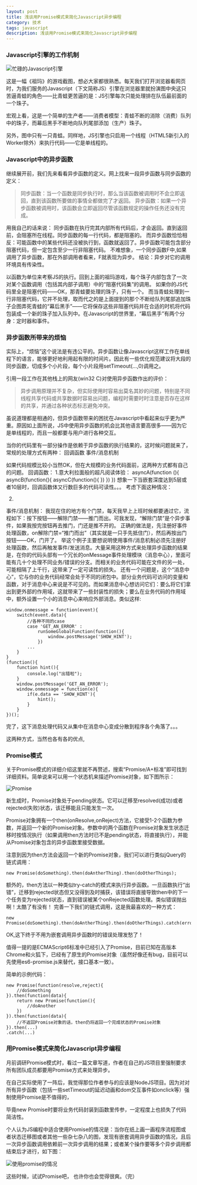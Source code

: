 ```yaml
---
layout: post
title: 浅谈用Promise模式来简化Javascript异步编程
category: 技术
tags: javascript
description: 浅谈用Promise模式来简化Javascript异步编程
---
```


### Javascript引擎的工作机制

![忙碌的Javascript引擎](/public/upload/zuma.png)

这是一幅《祖玛》的游戏截图，想必大家都很熟悉。每天我们打开浏览器看网页时，为我们服务的Javascript（下文简称JS）引擎在浏览器里就扮演图中央这只苦逼青蛙的角色——比青蛙更苦逼的是：JS引擎每次只能处理排在队伍最前面的一个珠子。

宏观上看，这是一个简单的生产者——消费者模型：青蛙不断的消除（消费）队列中的珠子，而幕后黑手不断地向队列尾部添加（生产）珠子。

另外，图中只有一只青蛙。同样地，JS引擎也只启用一个线程（HTML5新引入的Worker除外）来执行代码——它是单线程的。

### Javascript中的异步函数

继续展开前，我们先来看看异步函数的定义。网上找来一段异步函数与同步函数的定义：

>同步函数：当一个函数是同步执行时，那么当该函数被调用时不会立即返回，直到该函数所要做的事情全都做完了才返回。
>异步函数：如果一个异步函数被调用时，该函数会立即返回尽管该函数规定的操作任务还没有完成。

用我自己的话来说：
同步函数在执行完其内部所有代码后，才会返回。直到返回前，会阻塞所在线程。同步函数的每一行代码，都是阻塞的。
而异步函数恰恰相反：可能函数中的某些代码还没被执行到，函数就返回了。异步函数可能包含部分阻塞代码，但一定包含至少一行非阻塞代码。
不难想象，一个同步函数F中,如果调用了异步函数，那在外部调用者看来，F就表现为异步。
结论：异步对它的调用环境具有传染性。

以函数为单位来考察JS的执行。回到上面的祖玛游戏，每个珠子内部包含了一次对某个函数调用（包括其内部子调用）中的“阻塞代码集”的调用。
如果你的JS代码里全是阻塞代码——OK，那青蛙要处理的珠子，只有一个。
而当青蛙处理到一行非阻塞代码，它并不处理，取而代之的是上面提到的那个不断给队列尾部追加珠子企图弄死青蛙的“幕后黑手”——它将保存这些非阻塞代码并在合适的时机将代码包装成一个新的珠子加入队列中。在Javascript的世界里，“幕后黑手”有两个分身：定时器和事件。

### 异步函数所带来的烦恼

实际上，“烦恼”这个说法是有违公平的。异步函数让像Javascript这样工作在单线程下的语言，能够更好地利用起有限的时间片。因此有一些优化规范建议将大段的同步函数，切成多个小片段，每个小片段用setTimeout(...,0)调用之。
	
引用一段工作在其他栈上的网友(win32 C)对使用异步函数作出的评价：
> 异步调用原理并不复杂，但实际使用时容易出莫名其妙的问题，特别是不同线程共享代码或共享数据时容易出问题，编程时需要时时注意是否存在这样的共享，并通过各种状态标志避免冲突。
	
虽说道理都是相通的，但异步函数带来的困扰在Javascript中看起来似乎更为严重。原因如上面所说，JS中使用异步函数的机会比其他语言要高很多——因为它是单线程的，而且一般都要与用户进行各种交互。

当你的代码里有一部分操作是依赖于异步函数的执行结果的，这时候问题就来了，常规的处理方式有两种：
回调函数
事件/消息机制

如果代码规模比较小当然OK，但在大规模的业务代码面前，这两种方式都有自己的问题。
回调函数：
1.意大利拉面般的超凡阅读体验：
	asyncA(function (){
		asyncB(function(){
			asyncC(function(){
			})
		})
	})
想象一下当嵌套深度达到5层或者10层时，回调函数体又行数巨多的代码可读性。。。
考虑下面这种情况：
	
2.
事件/消息机制：
我现在住的地方有个门禁，每天我早上上班时候都要通过它，流程如下：按下按钮——解除门禁——推门而出。可我发现，“解除门禁”是个异步事件，如果我按完按钮再去推门，门还是推不开的。
正确的做法是，先注册好事件处理函数，on解除门禁=“推门而出”（其实就是一只手先抵住门），然后再按出门按钮——OK，门开了。
举这个例子主要想说明使用事件/消息机制必须先注册好处理函数，然后再触发事件/发送消息。大量采用这种方式来处理异步函数的结果是，在你的代码头部有一个冗长的onMessage事件处理模块（消息中心），里面可能有几十个处理不同业务/错误的分支。而相关的业务代码可能在文件的另一处，可能相隔了上千行，这带来了一定可读性的损失。
还有一个问题是，这个“消息中心”，它与你的业务代码经常会处于不同的闭包中。部分业务代码可访问的变量和函数，对于消息中心来说是不可见的。而如果消息中心想访问它们：要么将它们拿出到更外部的作用域，这就带来了一些封装性的损失；要么在业务代码的作用域中，额外设置一个小的消息中心来响应外部消息。类似这样:
	
    window.onmessage = function(event){
		switch(event.data){
			//各种不同的case
			case 'GET_AN_ERROR' :
				runSomeGlobalFunction(function(){
					window.postMessage('SHOW_HINT');
				})
			...
		}
	}
	(function(){
		function hint(){
			console.log("出错啦");
		}
		window.postMessage('GET_AN_ERROR');
		window.onmessage = function(e){
			if(e.data == 'SHOW_HINT'){
				hint();
			}
		}
	})();
	
完了，这下消息处理代码又从集中在消息中心变成分散到程序各个角落了。。。

这两种方式，当然也各有各的优点,

### Promise模式

关于Promise模式的详细介绍这里就不再赘述，搜索“Promise/A+标准”即可找到详细资料。简单说来可以用一个状态机来描述Promise对象，如下图所示：

![Promise](/public/upload/promise_status.png)

新生成时，Promise对象处于pending状态。它可以迁移至resolved(成功)或者rejected(失败)状态，该迁移能且只能发生一次。

Promise对象拥有一个then(onResolve,onReject)方法，它接受1-2个函数为参数，并返回一个新的Promise对象。参数中的两个函数在Promise对象发生状态迁移时按情况执行（如果调用then方法时已不是pending状态，将直接执行），并能从Promise对象包含的异步函数里接受数据。

注意到因为then方法会返回一个新的Promise对象，我们可以进行类似jQuery的链式调用：

	new Promise(doSomething).then(doAntherThing).then(doOtherThings);

额外的，then方法以一种类似try-catch的模式来执行异步函数。一旦函数执行“出错”，迁移到rejected状态但又没得到及时捕获，该错误将直接导致then中的下一个任务变为rejected状态，直到错误被某个onRejected函数处理。类似错误抛出啊！太酷了有没有！
完善一下我们的链式调用，这是我最喜欢的一种方式：

	new Promise(doSomething).then(doAntherThing).then(doOtherThings).catch(errorHander);

OK,这下终于不用为嵌套调用异步函数时的错误处理发愁了！

值得一提的是ECMAScript6标准中已经引入了Promise，目前已知在高版本Chrome和火狐下，已经有了原生的Promise对象（虽然好像还有bug，目前可以先使用es6-promise.js来替代，接口基本一致）。

简单的示例代码：
	
	new Promise(function(resolve,reject){
		//doSomething
	}).then(function(data){
		return new Promise(function(){
			//doAnother
		})
	}).then(function(data){
		//不返回Promise对象的话，then仍将返回一个完成状态的Promise对象
	}).then(...)
	.catch(...)

### 用Promise模式来简化Javascript异步编程

月前调研Promise模式时，看过一篇文章写道，作者在自己的JS项目里强制要求所有团队成员都要用Promise方式来处理异步。

在自己实际使用了一阵后，我觉得那位作者参与的应该是NodeJS项目。因为对对所有异步函数（包括一些setTimeout的延迟动画和dom交互事件如onclick等）强制使用Promise是不值得的，

毕竟new Promise时要将业务代码封装到函数里传参，一定程度上也损失了代码简洁性。

个人认为JS编程中适合使用Promise的情况是：当你在纸上画一画程序流程图或者状态迁移图或者其他一些杂七杂八的图，发现有嵌套调用异步函数的情况，且后一次异步函数调用依赖前一次异步调用的结果；或者某个操作要等多个异步调用都结束后才进行，如下图：

![使用promise的情况](/public/upload/promise_case.png)

这些时候，试试Promise吧， 也许你也会觉得很爽。（完）